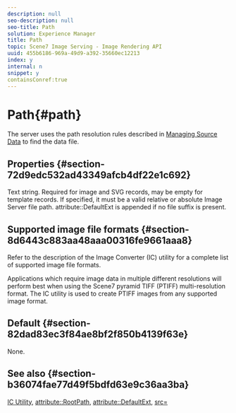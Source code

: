 ```yaml
---
description: null
seo-description: null
seo-title: Path
solution: Experience Manager
title: Path
topic: Scene7 Image Serving - Image Rendering API
uuid: 455b6186-969a-49d9-a392-35660ec12213
index: y
internal: n
snippet: y
containsConref:true
---
```


# Path{#path}

<a id="section_0455CBCDA06147C3A6BD1DEEC11AD627"></a>

The server uses the path resolution rules described in [Managing Source Data](../../../../../../is-api/image-serving-api-ref/c-configuration-and-administration/c-configuration-and-administration.md#concept-1ec4d9f0e58a430cae045761f1ff9173) to find the data file.

## Properties {#section-72d9edc532ad43349afcb4df22e1c692}

Text string. Required for image and SVG records, may be empty for template records. If specified, it must be a valid relative or absolute Image Server file path. attribute::DefaultExt is appended if no file suffix is present.

## Supported image file formats {#section-8d6443c883aa48aaa00316fe9661aaa8}

Refer to the description of the Image Converter (IC) utility for a complete list of supported image file formats.

Applications which require image data in multiple different resolutions will perform best when using the Scene7 pyramid TIFF (PTIFF) multi-resolution format. The IC utility is used to create PTIFF images from any supported image format.

## Default {#section-82dad83ec3f84ae8bf2f850b4139f63e}

None.

## See also {#section-b36074fae77d49f5bdfd63e9c36aa3ba}

[IC Utility](../../../../../../is-api/is-utils/utilities/r-ic.md#reference-de9f43c63a8f48f1a755ff1760af8b7b), [attribute::RootPath](../../../../../../is-api/image-catalog/image-serving-api-ref/c-image-catalog-reference/c-attributes-reference/r-rootpath.md#reference-17d57e5967be403b8408fa7214017494), [attribute::DefaultExt](../../../../../../is-api/image-catalog/image-serving-api-ref/c-image-catalog-reference/c-attributes-reference/r-defaultext.md#reference-1b96c71a253049ddaeae09892d3484a0), [src=](../../../../../../is-api/http-ref/image-serving-api-ref/c-http-protocol-reference/c-command-reference/r-src.md#reference-f6506637778c4c69bf106a7924a91ab1) 
